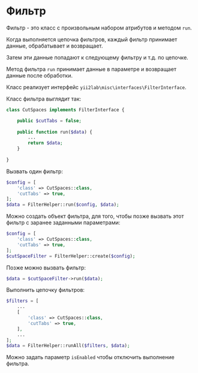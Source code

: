 Фильтр
===

Фильтр - это класс с произвольным набором атрибутов и методом `run`.

Когда выполняется цепочка фильтров, каждый фильтр принимает данные, обрабатывает и возвращает.

Затем эти данные попадают к следующему фильтру и т.д. по цепочке.

Метод фильтра `run` принимает данные в параметре и возвращает данные после обработки.

Класс реализует интерфейс `yii2lab\misc\interfaces\FilterInterface`.

Класс фильтра выглядит так:

```php
class CutSpaces implements FilterInterface {

	public $cutTabs = false;
	
	public function run($data) {
		...
		return $data;
	}
	
}
```

Вызвать один фильтр:

```php
$config = [
	'class' => CutSpaces::class,
	'cutTabs' => true,
];
$data = FilterHelper::run($config, $data);
```

Можно создать объект фильтра, для того, чтобы позже вызвать этот фильтр с заранее заданными параметрами:

```php
$config = [
	'class' => CutSpaces::class,
	'cutTabs' => true,
];
$cutSpaceFilter = FilterHelper::create($config);
```

Позже можно вызвать фильтр:

```php
$data = $cutSpaceFilter->run($data);
```

Выполнить цепочку фильтров:

```php
$filters = [
	...
	[
		'class' => CutSpaces::class,
		'cutTabs' => true,
	],
	...
];
$data = FilterHelper::runAll($filters, $data);
```

Можно задать параметр `isEnabled` чтобы отключить выполнение фильтра.